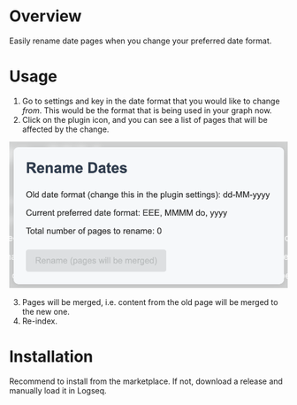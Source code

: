 # Overview

Easily rename date pages when you change your preferred date format.

# Usage

1. Go to settings and key in the date format that you would like to change *from*. This would be the format that is being used in your graph now.
2. Click on the plugin icon, and you can see a list of pages that will be affected by the change.

![](screenshots/demo.png)

3. Pages will be merged, i.e. content from the old page will be merged to the new one.
4. Re-index.

# Installation

Recommend to install from the marketplace. If not, download a release and manually load it in Logseq.
